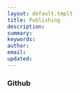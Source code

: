 ```yaml
---
layout: default.tmplt
title: Publishing
description:
summary:
keywords:
author:
email:
updated:
---
```

### Github
